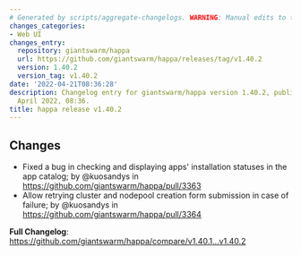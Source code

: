 ```yaml
---
# Generated by scripts/aggregate-changelogs. WARNING: Manual edits to this files will be overwritten.
changes_categories:
- Web UI
changes_entry:
  repository: giantswarm/happa
  url: https://github.com/giantswarm/happa/releases/tag/v1.40.2
  version: 1.40.2
  version_tag: v1.40.2
date: '2022-04-21T08:36:28'
description: Changelog entry for giantswarm/happa version 1.40.2, published on 21
  April 2022, 08:36.
title: happa release v1.40.2
---
```


## Changes

* Fixed a bug in checking and displaying apps' installation statuses in the app catalog; by @kuosandys in https://github.com/giantswarm/happa/pull/3363
* Allow retrying cluster and nodepool creation form submission in case of failure; by @kuosandys in https://github.com/giantswarm/happa/pull/3364


**Full Changelog**: https://github.com/giantswarm/happa/compare/v1.40.1...v1.40.2

